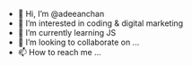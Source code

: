 - 👋 Hi, I’m @adeeanchan
- 👀 I’m interested in coding & digital marketing
- 🌱 I’m currently learning JS
- 💞️ I’m looking to collaborate on ...
- 📫 How to reach me ...

<!---
adeeanchan/adeeanchan is a ✨ special ✨ repository because its `README.md` (this file) appears on your GitHub profile.
You can click the Preview link to take a look at your changes.
--->
